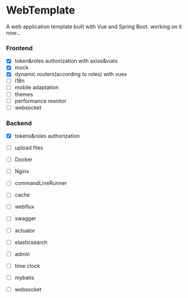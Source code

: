 # WebTemplate
A web application template built with Vue and Spring Boot.
working on it now...

### Frontend
- [X] token&roles authorization with axios&vuex
- [X] mock
- [X] dynamic routers(according to roles) with vuex
- [ ] i18n
- [ ] mobile adaptation
- [ ] themes
- [ ] performance monitor
- [ ] websocket

### Backend
- [X] tokens&roles authorization
- [ ] upload files
- [ ] Docker
- [ ] Nginx
- [ ] commandLineRunner
- [ ] cache
- [ ] webflux
- [ ] swagger
- [ ] actuator
- [ ] elasticsearch
- [ ] admin
- [ ] time clock
- [ ] mybatis
- [ ] websocket


